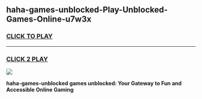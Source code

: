 
## haha-games-unblocked-Play-Unblocked-Games-Online-u7w3x
<h3>
<a href="https://premium76.site?title=haha-games-unblocked&ref=25A">CLICK TO PLAY</a></h3>
<hr>

<h3>
<a href="https://premium76.site?title=haha-games-unblocked&ref=25A">CLICK 2 PLAY</a>
  
</h3>

<a href="https://premium76.site?title=haha-games-unblocked&ref=25A"><img src="https://clearcache.store/games.png"></a>


**haha-games-unblocked games unblocked: Your Gateway to Fun and Accessible Online Gaming**
